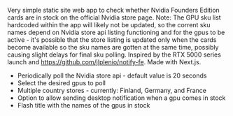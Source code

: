 Very simple static site web app to check whether Nvidia Founders Edition cards are in stock on the official Nvidia store page. Note: The GPU sku list hardcoded within the app will likely not be updated, so the corrent sku names depend on Nvidia store api listing functioning and for the gpus to be active - it's possible that the store listing is updated only when the cards become available so the sku names are gotten at the same time, possibly causing slight delays for final sku polling. Inspired by the RTX 5000 series launch and https://github.com/jlplenio/notify-fe. Made with Next.js.

- Periodically poll the Nvidia store api - default value is 20 seconds
- Select the desired gpus to poll
- Multiple country stores - currently: Finland, Germany, and France
- Option to allow sending desktop notification when a gpu comes in stock
- Flash title with the names of the gpus in stock
